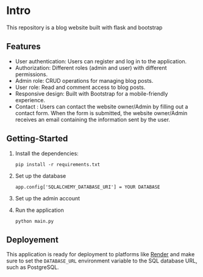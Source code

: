 # Intro

This repository is a blog website built with flask and bootstrap

## Features
- User authentication: Users can register and log in to the application.
- Authorization: Different roles (admin and user) with different permissions.
- Admin role: CRUD operations for managing blog posts.
- User role: Read and comment access to blog posts.
- Responsive design: Built with Bootstrap for a mobile-friendly experience.
- Contact : Users can contact the website owner/Admin by filling out a contact form. When the form is submitted, the website owner/Admin receives an email containing the information sent by the user.


## Getting-Started
1. Install the dependencies:

    ```pip install -r requirements.txt```

2. Set up the database

    ```app.config['SQLALCHEMY_DATABASE_URI'] = YOUR DATABASE```

3. Set up the admin account

4. Run the application

    ```python main.py```

## Deployement
This application is ready for deployment to platforms like <a href="https://render.com/">Render</a> and make sure to set the `DATABASE_URL` environment variable to the SQL database URL, such as PostgreSQL.
